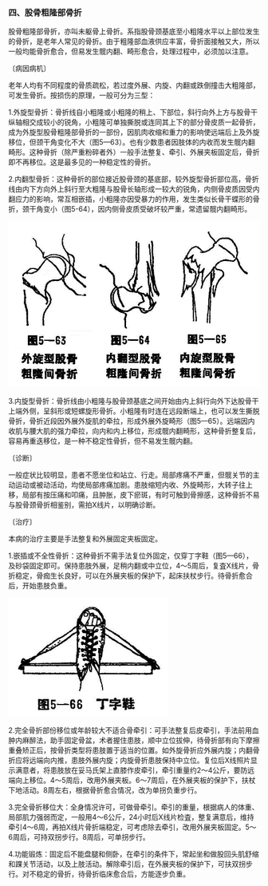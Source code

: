 ### 四、股骨粗隆部骨折

股骨粗隆部骨折，亦叫未躯骨上骨折。系指股骨颈基底至小粗隆水平以上部位发生的骨折，是老年人常见的骨折。由于粗隆部血液供应丰富，骨折面接触又大，所以一般均能骨折愈合，但易发生髋内翻、畸形愈合，处理过程中，必须加以注意。

〔病因病机〕

老年人均有不同程度的骨质疏松，若过度外展、内旋、内翻或跌倒撞击大粗隆部，可发生骨折。按损伤的原理，一般可分为三型：

1.外旋型骨折：骨折线自小粗隆或小粗隆的稍上、下部位，斜行向外上方与股骨干纵轴相交成较小的锐角，小粗隆可单独撕脱或连同其上下的部分骨皮质一起骨折，成为外旋型股骨粗隆部骨折的一部份，因肌肉收缩和重力的影响使远端后上及外旋移位，但颈干角变化不大（图5—63）。也有少数患者因肢体的内收而发生髋内翻畸形。这种骨折（除严重粉碎者外）一般手法整复、牵引、外展夹板固定后，骨折即不再移位。这是最多见的一种稳定性的骨折。

2.内翻型骨折：这种骨折的部位接近股骨颈的基底部，较外旋型骨折部位高，骨折线由内下方向外上斜行至大粗隆与股骨长轴形成一较大的锐角，内侧骨皮质因受内翻应力的影响，常互相嵌插，小粗隆亦因受暴力的作用，发生类似长骨干蝶形的骨折，颈干角变小（图5-64），因内侧骨皮质受破坏较严重，常遗留髋内翻畸形。

<img src="img\5-63、5-64、5-65.jpg" style="zoom:70%;" />

3.内旋型骨折：骨折线由小粗隆与股骨颈基底之间开始由内上斜行向外下达股骨干上端外侧，呈斜形或短螺旋形骨折。小粗隆有时连在远段断端上，也可以发生撕脱骨折，骨折近段因外展外旋肌的牵拉，形成外展外旋畸形（图5—65）。远端因内收肌与腰大肌的强力牵拉，向内和内上移位，形成髋内翻畸形，这种骨折整复后，容易再重迭移位，是一种不稳定性骨折，但不易发生髋内翻。

〔诊断〕

一般症状比较明显，患者不愿坐位和站立、行走。局部疼痛不严重，但髋关节的主动运动或被动活动，均使局部疼痛加剧。患肢缩短内收、外旋畸形，大转子往上移，局部有按压痛和叩痛，且肿胀，皮下瘀斑，有时可触到骨擦感，这种骨折不易与股骨颈骨折相鉴别，需拍X线片，以明确诊断。

〔治疗〕

本病的治疗主要是手法整复和外展固定夹板固定。

1.嵌插或不全性骨折：这种骨折不需手法复位外固定，仅穿丁字鞋（图5—66），及砂袋固定即可。保持患肢外展，足稍内翻或中立位，4〜5周后，复査X线片，骨折稳定，骨痂生长良好，可以在外展夹板的保护下，起床扶杖步行。待骨折愈合后，开始患肢负重。

<img src="img\5-66.jpg" style="zoom:70%;" />

2.完全骨折部份移位或年龄较大不适合骨牵引：可手法整复后皮牵引，手法前用血肿内麻醉法，助手固定骨盆，术者握住患肢，顺中立位拔伸，待骨折部有向下摩擦重叠矫正后，按骨折类型将患肢置于适当的位置。如外旋骨折应外展内旋；内翻骨折应将远端向内推，患肢外展内旋；内旋骨折患肢保持中立位。复位后X线照片显示满意者，将患肢放在妥马氏架上直膝作皮牵引，牵引重量约2〜4公斤，要防远端向上移位。4〜5周后，改用外展夹板。6〜7周后，在外展夹板的保护下，扶杖下地活动。8周左右，根据骨折愈合情况，改为单拐负重步行。

3.完全骨折移位大：全身情况许可，可做骨牵引。牵引的重量，根据病人的体重、局部肌力强弱而定，一般用4〜6公斤，24小时后X线片检査，整复满意后，维持牵引4〜6周，再拍X线片骨折端稳定，可考虑除去牵引，改用外展夹板固定。5〜6周后，可持双拐步行。8周后，可单拐步行。

4.功能锻炼：固定后不能盘腿和侧卧，在牵引的条件下，常起坐和做股回头肌舒缩和踝关节活动，以及上肢活动。解除牵引后，在外展夹板的保护下，可扶双拐步行。对不稳定的骨折，待骨折临床愈合后，方能逐步负重。
